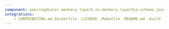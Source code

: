 ```yaml
---
component: peeringdialer.meshery.layer5.io.meshery.layer5io.schema.json
integrations:
    - CONTRIBUTING.md.Dockerfile .LICENSE .Makefile .README.md .build .consul .go.mod .go.sum .helpers .internal .main.go .output .peeringdialer.meshery.layer5.io.meshery.layer5io.schema.json.md .templates .tests
---
```

